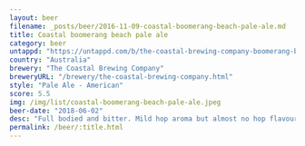 ```yaml
---
layout: beer
filename: _posts/beer/2016-11-09-coastal-boomerang-beach-pale-ale.md
title: Coastal boomerang beach pale ale
category: beer
untappd: "https://untappd.com/b/the-coastal-brewing-company-boomerang-beach-pale-ale/2137635"
country: "Australia"
brewery: "The Coastal Brewing Company"
breweryURL: "/brewery/the-coastal-brewing-company.html"
style: "Pale Ale - American"
score: 5.5
img: /img/list/coastal-boomerang-beach-pale-ale.jpeg
beer-date: "2018-06-02"
desc: "Full bodied and bitter. Mild hop aroma but almost no hop flavours"
permalink: /beer/:title.html
---
```

